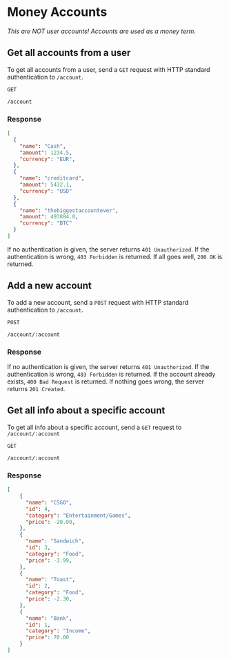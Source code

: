 # Money Accounts
*This are NOT user accounts! Accounts are used as a money term.*
## Get all accounts from a user
To get all accounts from a user, send a `GET` request with HTTP standard authentication to `/account`.

`GET`
```
/account
```  
### Response
```json
[
  {
    "name": "Cash",
    "amount": 1234.5,
    "currency": "EUR",
  },
  {
    "name": "creditcard",
    "amount": 5432.1,
    "currency": "USD"
  },
  {
    "name": "thebiggestaccountever",
    "amount": 493884.0,
    "currency": "BTC"
  }
]
```
If no authentication is given, the server returns `401 Unauthorized`. If the authentication is wrong, `403 Forbidden` is returned. If all goes well, `200 OK` is returned.

## Add a new account
To add a new account, send a `POST` request with HTTP standard authentication to `/account`.

`POST`
```
/account/:account
```
### Response
If no authentication is given, the server returns `401 Unauthorized`. If the authentication is wrong, `403 Forbidden` is returned. If the account already exists, `400 Bad Request` is returned. If nothing goes wrong, the server returns `201 Created`.

## Get all info about a specific account
To get all info about a specific account, send a `GET` request to `/account/:account`

`GET`
```
/account/:account
```
### Response
```json
[
    {
      "name": "CSGO",
      "id": 4,
      "category": "Entertainment/Games",
      "price": -20.00,
    },
    {
      "name": "Sandwich",
      "id": 3,
      "category": "Food",
      "price": -3.99,
    },
    {
      "name": "Toast",
      "id": 2,
      "category": "Food",
      "price": -2.30,
    },
    {
      "name": "Bank",
      "id": 1,
      "category": "Income",
      "price": 70.00
    }
]
```
